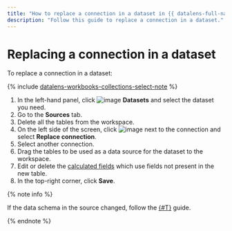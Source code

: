 ```yaml
---
title: "How to replace a connection in a dataset in {{ datalens-full-name }}"
description: "Follow this guide to replace a connection in a dataset."
---
```


# Replacing a connection in a dataset

To replace a connection in a dataset:


{% include [datalens-workbooks-collections-select-note](../../../_includes/datalens/operations/datalens-workbooks-collections-select-note.md) %}


1. In the left-hand panel, click ![image](../../../_assets/console-icons/circles-intersection.svg) **Datasets** and select the dataset you need.
1. Go to the **Sources** tab.
1. Delete all the tables from the workspace.
1. On the left side of the screen, click ![image](../../../_assets/console-icons/ellipsis.svg) next to the connection and select **Replace connection**.
1. Select another connection.
1. Drag the tables to be used as a data source for the dataset to the workspace.
1. Edit or delete the [calculated fields](../../concepts/calculations/index.md) which use fields not present in the new table.
1. In the top-right corner, click **Save**.

{% note info %}

If the data schema in the source changed, follow the [{#T}](./update-field.md) guide.

{% endnote %}
